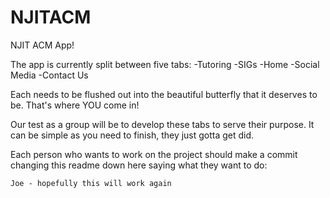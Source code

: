# NJITACM
NJIT ACM App!

The app is currently split between five tabs:
  -Tutoring
  -SIGs
  -Home
  -Social Media
  -Contact Us
  
Each needs to be flushed out into the beautiful butterfly that it deserves to be.
That's where YOU come in!

Our test as a group will be to develop these tabs to serve their purpose.
It can be simple as you need to finish, they just gotta get did.

Each person who wants to work on the project should make a commit changing this readme down here saying what they want to do:
    
    Joe - hopefully this will work again